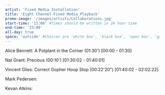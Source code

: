```yaml
---
artist: 'Fixed Media Installation'
title: 'Eight Channel Fixed Media Playback'
promo-image: '/images/artists/Collaborations.jpg'
start-time: '11:00' #Times should be written in 24 hour time
end-time: '23:00'
all-day: true
space: 'outside' #Choices are 'white box', 'black box', 'open box', 'grounds'
---
```

<!-- Description -->
Alice Bennett: A Potplant in the Corner (01:30') [00:00 - 01:30]

Nat Grant: Precious (00:10') [01:30:02 - 01:40:01]

Vincent Giles: Correct Gopher Hoop Stop (00:22'20") [01:40:02 - 02:02:22]

Mark Pedersen: <!-- to be updated -->

Kevan Atkins: <!-- to be updated -->
<!-- Bio -->

